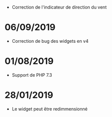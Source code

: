 - Correction de l'indicateur de direction du vent

# 06/09/2019

- Correction de bug des widgets en v4

# 01/08/2019

- Support de PHP 7.3

# 28/01/2019

- Le widget peut être redimmensionné
